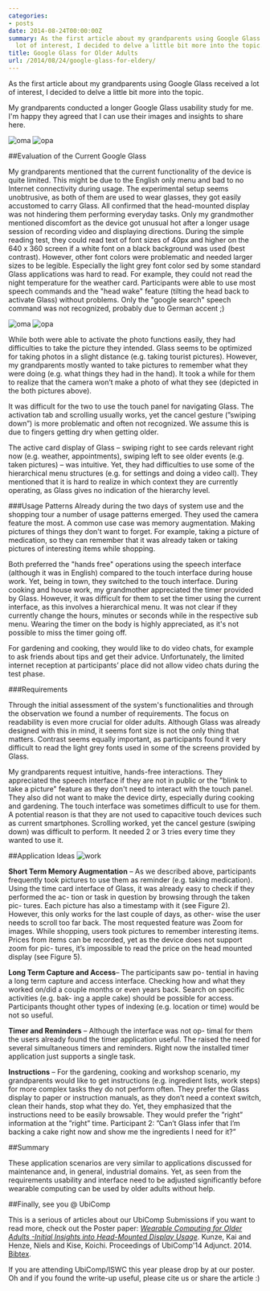 ```yaml
---
categories:
- posts
date: 2014-08-24T00:00:00Z
summary: As the first article about my grandparents using Google Glass received a
  lot of interest, I decided to delve a little bit more into the topic.
title: Google Glass for Older Adults
url: /2014/08/24/google-glass-for-eldery/
---
```


<p class="lead"> As the first article about
my grandparents using Google Glass received a lot of interest,
I decided to delve a little bit more into the topic.</p>

My grandparents conducted a longer Google Glass usability study for me.
I'm happy they agreed that I can use their images and 
insights to share here. 

![oma](/imgs/work.jpg)
![opa](/imgs/shopping_g.jpeg) 


##Evaluation of the Current Google Glass

My grandparents mentioned that the current functionality of the device is quite limited. This might be due to the English only menu and bad to no Internet connectivity during usage. The experimental setup seems unobtrusive, as both of them are used to wear glasses, they got easily accustomed to carry Glass. All confirmed that the head-mounted display was not hindering them performing everyday tasks. Only
my grandmother mentioned discomfort as the device got unusual hot after a longer usage session of recording video and displaying directions.
<D-r>
During the simple reading test, they could read text of font sizes of 40px and higher on the 640 x 360 screen if a white font on a black background was used (best contrast). However, other font colors were problematic and needed larger sizes to be legible. Especially the light grey font color
sed by some standard Glass applications  was hard to read. For example, they could not read the night temperature for the weather card.
Participants were able to use most speech commands and the "head wake" feature (tilting the head back to activate Glass) without problems. Only the "google search" speech command was not recognized, probably due to German accent ;)

![oma](/imgs/wrong_g.png)
![opa](/imgs/dessert_g.png) 


While both were able to activate the photo functions easily, they had difficulties to take the picture they intended. Glass seems to be optimized for taking photos in a slight distance (e.g. taking tourist pictures). However, my grandparents mostly wanted to take pictures to remember what they were doing (e.g. what things they had in the hand). It took a while for them to realize that the camera won’t make a photo of what they see (depicted in the both pictures above).

It was difficult for the two to use the touch panel for navigating Glass. The activation tab and scrolling usually works, yet the cancel gesture (”swiping down”) is more problematic and often not recognized. We assume this is due to fingers getting dry when getting older. 

The active card display of Glass – swiping right to see cards relevant right now (e.g. weather, appointments), swiping left to see older events (e.g. taken pictures) – was intuitive. Yet, they had difficulties to use some of the hierarchical menu structures (e.g. for settings and doing a video call). They mentioned that it is hard to realize in which context they are currently operating, as Glass gives no indication of the hierarchy level.


###Usage Patterns
Already during the two days of system use and the shopping tour a number of usage patterns emerged. They used the camera feature the most. A common use case was memory augmentation. Making pictures of things they don't want to forget. For example, taking a picture of medication, so they can remember that it was already taken or taking pictures of interesting items while shopping.

Both preferred the "hands free" operations using the speech interface (although it was in English) compared to the touch interface during house work. Yet, being in town, they switched to the touch interface.
During cooking and house work, my grandmother appreciated the timer provided by Glass. However, it was difficult for them to set the timer using the current interface, as this involves a hierarchical menu. It was not clear if they currently change the hours, minutes or seconds while in the respective sub menu. Wearing the timer on the body is highly appreciated, as it's not possible to miss the timer going off.

For gardening and cooking, they would like to do video chats, for example to ask friends about tips and get their advice. Unfortunately, the limited internet reception at participants’ place did not allow video chats during the test phase.

###Requirements

Through the initial assessment of the system's functionalities and through the observation we found a number of requirements.
The focus on readability is even more crucial for older adults. Although Glass was already designed with this in mind, it seems font size is not the only thing that matters. Contrast seems equally important, as participants found it very difficult to read the light grey fonts used in some of the screens provided by Glass.

My grandparents request intuitive, hands-free interactions. They appreciated the speech interface if they are not in public or the "blink to take a picture" feature as they don't need to interact with the touch panel. They also did not want to make the device dirty, especially during cooking and gardening.
The touch interface was sometimes difficult to use for them. A potential reason is that they are not used to capacitive touch devices such as current smartphones. Scrolling worked, yet the cancel gesture (swiping down) was difficult to perform. It needed 2 or 3 tries every time they wanted to use it.

##Application Ideas
![work](/imgs/garden_g.jpeg)

**Short Term Memory Augmentation** – As we described above, participants frequently took pictures to use them as reminder (e.g. taking medication). Using the time card interface of Glass, it was already easy to check if they performed the ac- tion or task in question by browsing through the taken pic- tures. Each picture has also a timestamp with it (see Figure 2). However, this only works for the last couple of days, as other- wise the user needs to scroll too far back. The most requested feature was Zoom for images. While shopping, users took pictures to remember interesting items. Prices from items can be recorded, yet as the device does not support zoom for pic- tures, it’s impossible to read the price on the head mounted display (see Figure 5).

**Long Term Capture and Access**– The participants saw po- tential in having a long term capture and access interface. Checking how and what they worked on/did a couple months or even years back. Search on specific activities (e.g. bak- ing a apple cake) should be possible for access. Participants thought other types of indexing (e.g. location or time) would be not so useful.

**Timer and Reminders** – Although the interface was not op- timal for them the users already found the timer application useful. The raised the need for several simultaneous timers and reminders. Right now the installed timer application just supports a single task.

**Instructions** – For the gardening, cooking and workshop scenario, my grandparents would like to get instructions (e.g. ingredient lists, work steps) for more complex tasks they do not perform often. They prefer the Glass display to paper or instruction manuals, as they don’t need a context switch, clean their hands, stop what they do. Yet, they emphasized that the instructions need to be easily browsable. They would prefer the ”right” information at the ”right” time. Participant 2: ”Can’t Glass infer that I’m backing a cake right now and show me the ingredients I need for it?”


##Summary

These application scenarios are very similar to applications discussed for maintenance and, in general, industrial domains. Yet, as seen from the requirements usability and interface need to be adjusted significantly before wearable computing can be used by older adults without help.

##Finally, see you @ UbiComp

This is a serious of articles about our UbiComp Submissions
if you want to read more, check out the Poster paper:
[_Wearable Computing for Older Adults -Initial Insights into Head-Mounted Display Usage_](/papers/kunze2014wearable.pdf). Kunze, Kai and Henze, Niels and Kise, Koichi. Proceedings of UbiComp'14 Adjunct. 2014. [Bibtex](papers/bib/kunze2014wearable.bib). 



If you are attending UbiComp/ISWC this year please drop by at
our poster. Oh and if you found the write-up useful, please cite us
or share the article :)


